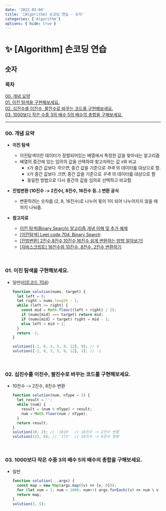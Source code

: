 ```yaml
---
date: '2022-03-04'
title: '[Algorithm] 손코딩 연습 - 숫자'
categories: ['Algorithm']
options: { hide: true }
---
```


# ✨ [Algorithm] 손코딩 연습

## 숫자

<div style="margin: 8px 0;">
  <h3 style="font-weight: 700">목차</h3>
  <a href="#00">00. 개념 요약</a></br>
  <a href="#01">01. 이진 탐색을 구현해보세요.</a></br>
  <a href="#02">02. 십진수를 이진수, 팔진수로 바꾸는 코드를 구현해보세요.</a></br>
  <a href="#03">03. 1000보다 작은 수중 3의 배수 5의 배수의 총합을 구해보세요.</a></br>
  <hr/>
</div>

<h3 id="00">00. 개념 요약</h3>

- **이진 탐색**
  - 이진탐색이란 데이터가 정렬되어있는 배열에서 특정한 값을 찾아내는 알고리즘
  - 배열의 중간에 있는 임의의 값을 선택하여 찾고자하는 값 `X`와 비교
    - `X`가 중간 값보다 _작으면_, 중간 값을 기준으로 _좌측_ 의 데이터를 대상으로 함.
    - `X`가 중간 값보다 _크면_, 중간 값을 기준으로 _우측_ 의 데이터를 대상으로 함
    - 동일한 방법으로 다시 중간의 값을 임의로 선택하고 비교함.
- **진법변환 (10진수 -> 2진수(, 8진수, 16진수 등..) 변환 공식**

  - 변환하려는 숫자를 (2, 8, 16진수)로 나누어 몫이 1이 되어 나누어지지 않을 때까지 나눠줌.

- **참고자료**
  - [이진 탐색(Binary Search) 알고리즘 개념 이해 및 추가 예제](https://cjh5414.github.io/binary-search/)
  - [[이진탐색] Leet code 704. Binary Search](https://velog.io/@rmswjdtn/이진탐색-Leet-code-704.-Binary-Search)
  - [[진법변환] 2진수,8진수,10진수,16진수 쉽게 변환하는 방법 알아보기!](https://m.blog.naver.com/icbanq/221727893563)
  - [[자바스크립트] 16진수와 10진수, 8진수, 2진수 변환하기](https://unikys.tistory.com/334)

<br/>

<h3 id="01">01. 이진 탐색을 구현해보세요.</h3>

- 일반([리트코드 704](https://leetcode.com/problems/binary-search/))

  ```js
  function solution(nums, target) {
    let left = 0;
    let right = nums.length - 1;
    while (left <= right) {
      const mid = Math.floor((left + right) / 2);
      if (nums[mid] === target) return mid;
      if (nums[mid] > target) right = mid - 1;
      else left = mid + 1;
    }
    return -1;
  }

  solution([-1, 0, 3, 5, 9, 12], 9); // 4
  solution([-1, 0, 3, 5, 9, 12], 2); // -1
  ```

<br/>

<h3 id="02">02. 십진수를 이진수, 팔진수로 바꾸는 코드를 구현해보세요.</h3>

- 10진수 -> 2진수, 8진수 변환

  ```js
  function solution(num, nType = 2) {
    let result = '';
    while (num) {
      result = (num % nType) + result;
      num = Math.floor(num / nType);
    }
    return result;
  }
  solution(10, 2); // '1010'  // 10진수 -> 2진수 변환
  solution(123, 8); // '173'  // 10진수 -> 8진수 변환
  ```

<br/>

<h3 id="03">03. 1000보다 작은 수중 3의 배수 5의 배수의 총합을 구해보세요.</h3>

- 일반

  ```js
  function solution(...args) {
    const map = new Map(args.map((v) => [v, 0]));
    for (let num = 1; num < 1000; num++) args.forEach((v) => num % v === 0 && map.set(v, map.get(v) + i));
    return map;
  }
  solution(3, 5);
  ```
